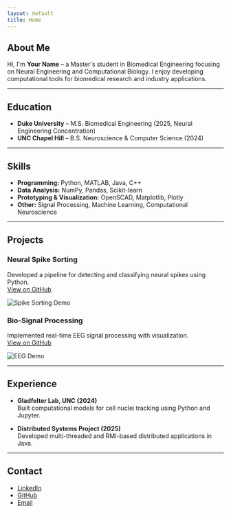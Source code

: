 ```yaml
---
layout: default
title: Home
---
```


## About Me
Hi, I'm **Your Name** – a Master's student in Biomedical Engineering focusing on Neural Engineering and Computational Biology. I enjoy developing computational tools for biomedical research and industry applications.

---

## Education
- **Duke University** – M.S. Biomedical Engineering (2025, Neural Engineering Concentration)  
- **UNC Chapel Hill** – B.S. Neuroscience & Computer Science (2024)

---

## Skills
- **Programming:** Python, MATLAB, Java, C++
- **Data Analysis:** NumPy, Pandas, Scikit-learn
- **Prototyping & Visualization:** OpenSCAD, Matplotlib, Plotly
- **Other:** Signal Processing, Machine Learning, Computational Neuroscience

---

## Projects

### Neural Spike Sorting
Developed a pipeline for detecting and classifying neural spikes using Python.  
[View on GitHub](https://github.com/username/spike-sorting)

![Spike Sorting Demo](assets/spike_sorting.gif)

### Bio-Signal Processing
Implemented real-time EEG signal processing with visualization.  
[View on GitHub](https://github.com/username/biosignal-processing)

![EEG Demo](assets/eeg_demo.png)

---

## Experience
- **Gladfelter Lab, UNC (2024)**  
  Built computational models for cell nuclei tracking using Python and Jupyter.

- **Distributed Systems Project (2025)**  
  Developed multi-threaded and RMI-based distributed applications in Java.

---

## Contact
- [LinkedIn](https://linkedin.com/in/username)
- [GitHub](https://github.com/username)
- [Email](mailto:you@example.com)
